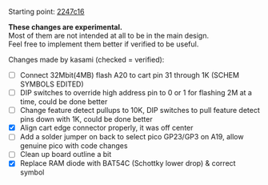 Starting point: [2247c16](https://github.com/partlyhuman/loopycart/tree/2247c166d494dd0e4bb428ad2e6dba4c3e7c9117)

**These changes are experimental.**  
Most of them are not intended at all to be in the main design.  
Feel free to implement them better if verified to be useful.

Changes made by kasami (checked = verified):
- [ ] Connect 32Mbit(4MB) flash A20 to cart pin 31 through 1K (SCHEM SYMBOLS EDITED)
- [ ] DIP switches to override high address pin to 0 or 1 for flashing 2M at a time, could be done better
- [ ] Change feature detect pullups to 10K, DIP switches to pull feature detect pins down with 1K, could be done better
- [x] Align cart edge connector properly, it was off center
- [ ] Add a solder jumper on back to select pico GP23/GP3 on A19, allow genuine pico with code changes
- [ ] Clean up board outline a bit
- [x] Replace RAM diode with BAT54C (Schottky lower drop) & correct symbol
